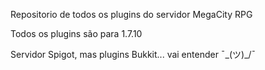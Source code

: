 Repositorio de todos os plugins do servidor MegaCity RPG

Todos os plugins são para 1.7.10

Servidor Spigot, mas plugins Bukkit... vai entender ¯\_(ツ)_/¯